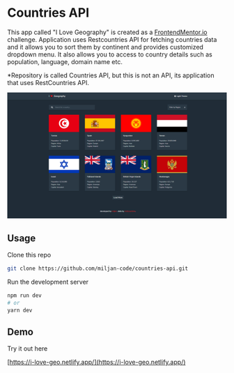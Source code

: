 # Countries API

This app called "I Love Geography" is created as a [FrontendMentor.io](https://www.frontendmentor.io/challenges/rest-countries-api-with-color-theme-switcher-5cacc469fec04111f7b848ca) challenge. Application uses Restcountries API for fetching countries data and it allows you to sort them by continent and provides customized dropdown menu. It also allows you to access to country details such as population, language, domain name etc.

\*Repository is called Countries API, but this is not an API, its application that uses RestCountries API.

![Where in the world](/i-love-geo.png)

## Usage

Clone this repo

```bash
git clone https://github.com/miljan-code/countries-api.git
```

Run the development server

```bash
npm run dev
# or
yarn dev
```

## Demo

Try it out here

[https://i-love-geo.netlify.app/](https://i-love-geo.netlify.app/)

